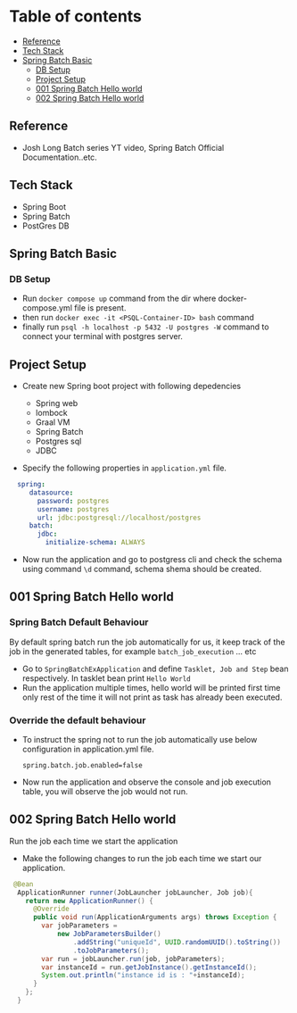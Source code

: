 # Table of contents
- [Reference](#reference)
- [Tech Stack](#tech-stack)
- [Spring Batch Basic](#spring-batch-basic)
  - [DB Setup](#db-setup)
  - [Project Setup](#project-setup)
  - [001 Spring Batch Hello world](#001-spring-batch-hello-world)
  - [002 Spring Batch Hello world](#001-spring-batch-hello-world)


## Reference
- Josh Long Batch series YT video, Spring Batch Official Documentation..etc.
## Tech Stack
- Spring Boot
- Spring Batch
- PostGres DB

## Spring Batch Basic

### DB Setup
- Run ```docker compose up``` command from the dir where docker-compose.yml file is present.
- then  run ```docker exec -it <PSQL-Container-ID> bash``` command 
- finally run ```psql -h localhost -p 5432 -U postgres -W``` command to connect your terminal with postgres server.

## Project Setup
- Create new Spring boot project with following depedencies
   - Spring web
   - lombock
   - Graal VM
   - Spring Batch
   - Postgres sql
   - JDBC

- Specify the following properties in ```application.yml``` file.
 ``` yml
   spring:
      datasource:
        password: postgres
        username: postgres
        url: jdbc:postgresql://localhost/postgres
      batch:
        jdbc:
          initialize-schema: ALWAYS 
```
- Now run the application and go to postgress cli and check the schema using command ```\d``` command, schema shema should be created.

## 001 Spring Batch Hello world

### Spring Batch Default Behaviour 

<p>
 
  By default spring batch run the job automatically for us, it keep track of the job in the generated tables, for example ```batch_job_execution``` ... etc

</p>

- Go to ```SpringBatchExApplication``` and define ```Tasklet, Job and Step``` bean respectively.  In tasklet bean print ```Hello World```
- Run the application multiple times, hello world will be printed first time only rest of the time it will not print as task has already been executed.

### Override the default behaviour
- To instruct the spring not to run the job automatically use below configuration in application.yml file.
  ```
  spring.batch.job.enabled=false
  ```
- Now run the application and observe the console and job execution table, you will observe the job would not run.

##  002 Spring Batch Hello world

<p>Run the job each time we start the application</p>

- Make the following changes to run the job each time we start our application.
```java
 @Bean
  ApplicationRunner runner(JobLauncher jobLauncher, Job job){
    return new ApplicationRunner() {
      @Override
      public void run(ApplicationArguments args) throws Exception {
        var jobParameters =
            new JobParametersBuilder()
                .addString("uniqueId", UUID.randomUUID().toString())
                .toJobParameters();
        var run = jobLauncher.run(job, jobParameters);
        var instanceId = run.getJobInstance().getInstanceId();
        System.out.println("instance id is : "+instanceId);
      }
    };
  }
  
